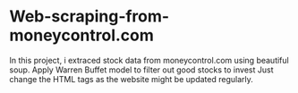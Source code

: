 # Web-scraping-from-moneycontrol.com
In this project, i extraced stock data from moneycontrol.com using beautiful soup.
Apply Warren Buffet model to filter out good stocks to invest
Just change the HTML tags as the website might be updated regularly.
